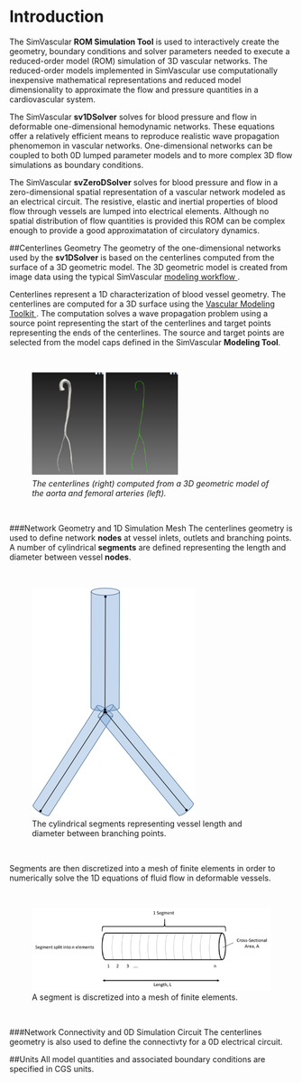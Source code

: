 # Introduction

The SimVascular **ROM Simulation Tool** is used to interactively create the geometry, boundary conditions and solver
parameters needed to execute a reduced-order model (ROM) simulation of 3D vascular networks. The reduced-order models
implemented in SimVascular use computationally inexpensive mathematical representations and reduced model dimensionality
to approximate the flow and pressure quantities in a cardiovascular system.

The SimVascular **sv1DSolver** solves for blood pressure and flow in deformable one-dimensional hemodynamic networks.
These equations offer a relatively efficient means to reproduce realistic wave propagation phenomemon in vascular networks.
One-dimensional networks can be coupled to both 0D lumped parameter models and to more complex 3D flow simulations as boundary
conditions.

The SimVascular **svZeroDSolver** solves for blood pressure and flow in a zero-dimensional spatial representation of
a vascular network modeled as an electrical circuit. The resistive, elastic and inertial properties of blood flow through
vessels are lumped into electrical elements. Although no spatial distribution of flow quantities is provided
this ROM can be complex enough to provide a good approximatation of circulatory dynamics.

##Centerlines Geometry
The geometry of the one-dimensional networks used by the **sv1DSolver** is based on the centerlines computed from the surface
of a 3D geometric model. The 3D geometric model is created from image data using the typical
SimVascular <a href="docsModelGuide.html"> modeling workflow </a>.

Centerlines represent a 1D characterization of blood vessel geometry. The centerlines are computed for a 3D surface using
the <a href="http://www.vmtk.org/tutorials/Centerlines.html"> Vascular Modeling Toolkit </a>. The computation solves a wave propagation
problem using a source point representing the start of the centerlines and target points representing the ends of the centerlines.
The source and target points are selected from the model caps defined in the SimVascular **Modeling Tool**.

<br>
<figure>
  <img src="/documentation/rom_simulation/images/model-geom.png" style="float: left; width: 30%; margin-right: 1%; margin-bottom: 0.5em;">
  <img src="/documentation/rom_simulation/images/centerlines.png" style="float: left; width: 30%; margin-right: 1%; margin-bottom: 0.5em;">
  <p style="clear: both;">
  <figcaption> <i>The centerlines (right) computed from a 3D geometric model of the aorta and femoral arteries (left). </i></figcaption>
</figure>
<br>

###Network Geometry and 1D Simulation Mesh
The centerlines geometry is used to define network **nodes** at vessel inlets, outlets and branching points. A number of cylindrical
**segments** are defined representing the length and diameter between vessel **nodes**.

<br>
<figure>
  <img class="svImg svImgSm" src="/documentation/rom_simulation/images/vessel-segments.png">
  <figcaption class="svCaption"> The cylindrical segments representing vessel length and diameter between branching points. </figcaption>
</figure>
<br>

Segments are then discretized into a mesh of finite elements in order to numerically solve the 1D equations of fluid flow in
deformable vessels.

<br>
<figure>
  <img class="svImg svImgMd" src="/documentation/rom_simulation/images/segment-elements.png">
  <figcaption class="svCaption"> A segment is discretized into a mesh of finite elements. </figcaption>
</figure>
<br>

###Network Connectivity and 0D Simulation Circuit
The centerlines geometry is also used to define the connectivty for a 0D electrical circuit.

##Units
All model quantities and associated boundary conditions are specified in CGS units.

